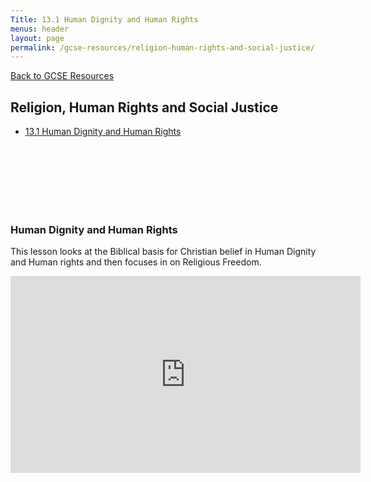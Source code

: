 ```yaml
---
Title: 13.1 Human Dignity and Human Rights
menus: header
layout: page
permalink: /gcse-resources/religion-human-rights-and-social-justice/
---
```

[Back to GCSE Resources](/gcse-resources)

## Religion, Human Rights and Social Justice

- [13.1 Human Dignity and Human Rights](#13.1-human-dignity-and-human-rights)


<br/><br/><br/><br/><a name = "13.1-human-dignity-and-human-rights"></a><br/><br/> 
### Human Dignity and Human Rights

This lesson looks at the Biblical basis for Christian belief in Human Dignity and Human rights and then focuses in on Religious Freedom.  

<iframe width="560" height="315" src="https://www.youtube.com/embed/wQlq93pANEs" frameborder="0" allow="accelerometer; autoplay; encrypted-media; gyroscope; picture-in-picture" allowfullscreen></iframe>

